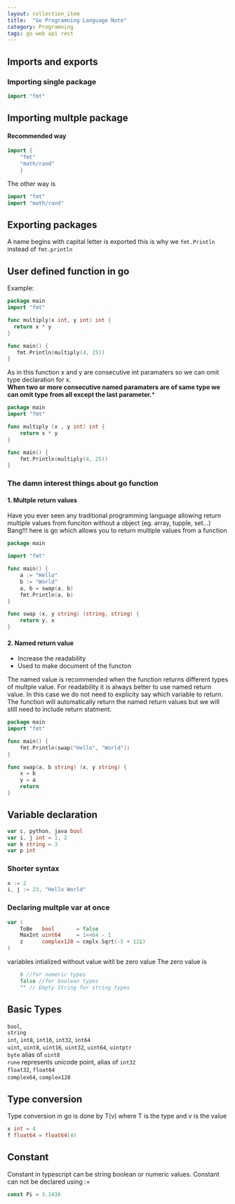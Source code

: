 ```yaml
---
layout: collection_item
title:  "Go Programning Language Note"
category: Programning
tags: go web api rest
---
```


## Imports and exports
### Importing single package
```go
import "fmt"
```
## Importing multple package
#### Recommended way

```go 
import {
    "fmt"
    "math/rand"
    }
```
The other way is

```go
import "fmt"
import "math/rand"
```


## Exporting packages
A name begins with capital letter is exported this is why we `fmt.Println` instead of `fmt.println`

## User defined function in go
Example:

```go
package main
import "fmt"

func multiply(x int, y int) int {
  return x * y
}

func main() {
   fmt.Println(multiply(4, 25))
}
```
As in this function x and y are consecutive int paramaters so we can omit type declaration for x.<br>
**When two or more consecutive named paramaters are of same type we can omit type from all except the last parameter.***

```go 
package main 
import "fmt"

func multiply (x , y int) int {
    return x * y
} 

func main() {
    fmt.Println(multiply(4, 25))
}
```

### The damn interest things about go function

#### 1. Multple return values
Have you ever seen any traditional programming language allowing return multiple values from funciton without a object (eg. array, tupple, set...) Bang!!! here is go which allows you to return multiple values from a function

```go
package main

import "fmt"

func main() {
    a := "Hello"
    b := "World"
    a, b = swap(a, b)
    fmt.Println(a, b)
}

func swap (x, y string) (string, string) {
    return y, x
}
```

#### 2. Named return value
* Increase the readability 
* Used to make document of the functon

The named value is recommended when the function returns different types of multple value. For readability it is always better to use named return value. In this case we do not need to explicity say which variable to return. The function will automatically return the named return values but we will still need to include return statment.

```go
package main
import "fmt"

func main() {
    fmt.Println(swap("Hello", "World"))
}

func swap(a, b string) (x, y string) {
    x = b
    y = a
	return
}
```


## Variable declaration

```go
var c, python, java bool
var i, j int = 1, 2
var k string = 3
var p int
```

### Shorter syntax
```go
x := 2
i, j := 23, "Hello World"
```

### Declaring multple var at once 

```go
var (
	ToBe   bool       = false
	MaxInt uint64     = 1<<64 - 1
	z      complex128 = cmplx.Sqrt(-5 + 12i)
)
```

variables intialized without value witll be zero value
The zero value is 

```go
    0 //for numeric types
    false //for boolean types
    "" // Empty String for string types
```

## Basic Types

`bool`,<br> `string` <br>
`int`, `int8`, `int16`, `int32`, `int64` <br>
`uint`, `uint8`, `uint16`, `uint32`, `uint64`, `uintptr` <br>
`byte` alias of `uint8` <br>
`rune` represents unicode point, alias of `int32` <br>
`float32`, `float64` <br>
`complex64`, `complex128` <br>

## Type conversion
Type conversion in go is done by T(v) where T is the type and v is the value
```go
x int = 4
f float64 = float64(4)
```

## Constant 
Constant in typescript can be string boolean or numeric values. Constant can not be declared using := 

```go
const Pi = 3.1416
```
